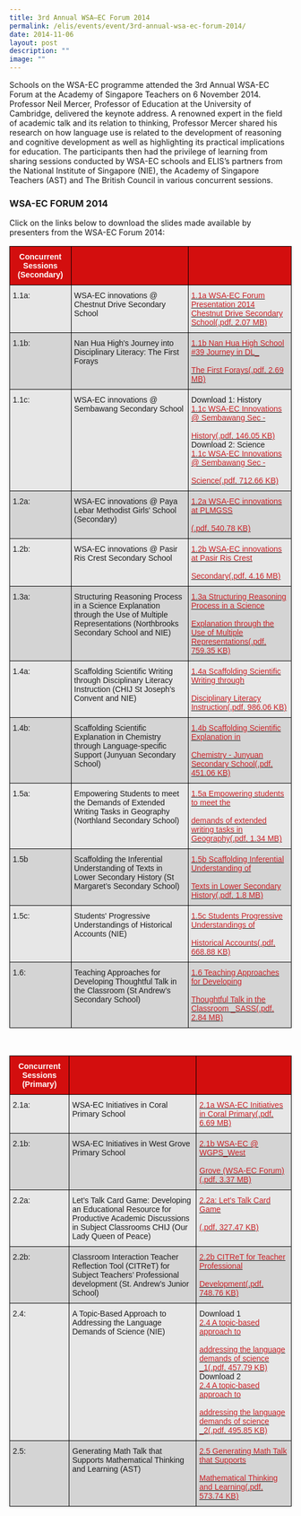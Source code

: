 ```yaml
---
title: 3rd Annual WSA—EC Forum 2014
permalink: /elis/events/event/3rd-annual-wsa-ec-forum-2014/
date: 2014-11-06
layout: post
description: ""
image: ""
---
```

Schools on the WSA-EC programme attended the 3rd Annual WSA-EC Forum at the Academy of Singapore Teachers on 6 November 2014. Professor Neil Mercer, Professor of Education at the University of Cambridge, delivered the keynote address. A renowned expert in the field of academic talk and its relation to thinking, Professor Mercer shared his research on how language use is related to the development of reasoning and cognitive development as well as highlighting its practical implications for education. The participants then had the privilege of learning from sharing sessions conducted by WSA-EC schools and ELIS’s partners from the National Institute of Singapore (NIE), the Academy of Singapore Teachers (AST) and The British Council in various concurrent sessions.

### WSA-EC FORUM 2014

Click on the links below to download the slides made available by presenters from the WSA-EC Forum 2014:

<style type="text/css">
.tg  {border-collapse:collapse;border-spacing:0;}
.tg td{border-color:black;border-style:solid;border-width:1px;font-family:Arial, sans-serif;font-size:14px;
  overflow:hidden;padding:10px 5px;word-break:normal;}
.tg th{border-color:black;border-style:solid;border-width:1px;font-family:Arial, sans-serif;font-size:14px;
  font-weight:normal;overflow:hidden;padding:10px 5px;word-break:normal;}
.tg .tg-dewj{background-color:#E7E7E7;color:#CA2126;text-align:left;text-decoration:underline;vertical-align:top}
.tg .tg-ag2m{background-color:#E7E7E7;text-align:left;vertical-align:top}
.tg .tg-vjg6{background-color:#d30e0e;color:#FFF;font-weight:bold;text-align:center;vertical-align:middle}
.tg .tg-rfng{background-color:#D4D4D4;text-align:left;vertical-align:top}
.tg .tg-rhd3{background-color:#D4D4D4;color:#CA2126;text-align:left;text-decoration:underline;vertical-align:top}
</style>
<table class="tg">
<thead>
  <tr>
    <th class="tg-vjg6"><span style="font-weight:600;color:#FFF">Concurrent Sessions (Secondary)</span></th>
    <th class="tg-vjg6"></th>
    <th class="tg-vjg6"></th>
  </tr>
</thead>
<tbody>
  <tr>
    <td class="tg-ag2m">1.1a:</td>
    <td class="tg-ag2m">WSA-EC innovations @ Chestnut Drive Secondary School</td>
    <td class="tg-dewj"><a href="/files/1-1a-wsa-ec-forum-presentation-2014-chestnut-drive-secondary-school.pdf"><span style="color:#CA2126;background-color:transparent">1.1a WSA-EC Forum Presentation 2014 <br>Chestnut Drive Secondary School(.pdf, 2.07 MB)</span></a></td>
  </tr>
  <tr>
    <td class="tg-rfng">1.1b:</td>
    <td class="tg-rfng">Nan Hua High's Journey into Disciplinary Literacy: The First Forays</td>
    <td class="tg-rhd3"><a href="/files/1-1b-nan-hua-high-school's-journey-in-dl_-the-first-forays.pdf"><span style="color:#CA2126;background-color:transparent">1.1b Nan Hua High School #39 Journey in DL_ <br><br>The First Forays(.pdf, 2.69 MB)</span></a></td>
  </tr>
  <tr>
    <td class="tg-ag2m">1.1c:</td>
    <td class="tg-ag2m">WSA-EC innovations @ Sembawang Secondary School</td>
    <td class="tg-ag2m">Download 1: History<br><a href="/files/1-1c-wsa-ec-innovations-@-sembawang-sec---history.pdf"><span style="color:#CA2126;background-color:transparent">1.1c WSA-EC Innovations @ Sembawang Sec - <br><br>History(.pdf, 146.05 KB)</span></a><br>Download 2: Science<br><a href="/files/1-1c-wsa-ec-innovations-@-sembawang-sec---science.pdf"><span style="color:#CA2126;background-color:transparent">1.1c WSA-EC Innovations @ Sembawang Sec - <br><br>Science(.pdf, 712.66 KB)</span></a><br> </td>
  </tr>
  <tr>
    <td class="tg-rfng">1.2a:</td>
    <td class="tg-rfng">WSA-EC innovations @ Paya Lebar Methodist Girls' School (Secondary)</td>
    <td class="tg-rhd3"><a href="/files/1-2a-wsa-ec-innovations-at-plmgss.pdf"><span style="color:#CA2126;background-color:transparent">1.2a WSA-EC innovations at PLMGSS<br><br>(.pdf, 540.78 KB)</span></a></td>
  </tr>
  <tr>
    <td class="tg-ag2m">1.2b: </td>
    <td class="tg-ag2m">WSA-EC innovations @ Pasir Ris Crest Secondary School</td>
    <td class="tg-dewj"><a href="/files/1-2b-wsa-ec-innovations-at-pasir-ris-crest-secondary.pdf"><span style="color:#CA2126;background-color:transparent">1.2b WSA-EC innovations at Pasir Ris Crest <br><br>Secondary(.pdf, 4.16 MB)</span></a></td>
  </tr>
  <tr>
    <td class="tg-rfng">1.3a:</td>
    <td class="tg-rfng">Structuring Reasoning Process in a Science Explanation through the Use of Multiple Representations (Northbrooks Secondary School and NIE)</td>
    <td class="tg-rhd3"><a href="/files/1-3a-reasoning-process-in-a-science-explanation-through-the-use-of-multiple-representations.pdf"><span style="color:#CA2126;background-color:transparent">1.3a Structuring Reasoning Process in a Science <br><br>Explanation through the Use of Multiple Representations(.pdf, 759.35 KB)</span></a></td>
  </tr>
  <tr>
    <td class="tg-ag2m">1.4a:</td>
    <td class="tg-ag2m">Scaffolding Scientific Writing through Disciplinary Literacy Instruction (CHIJ St Joseph’s Convent and NIE)</td>
    <td class="tg-dewj"><a href="/files/1-4a-scaffolding-scientific-writing-through-disciplinary-literacy-instruction.pdf"><span style="color:#CA2126;background-color:transparent">1.4a Scaffolding Scientific Writing through <br><br>Disciplinary Literacy Instruction(.pdf, 986.06 KB)</span></a></td>
  </tr>
  <tr>
    <td class="tg-rfng">1.4b:</td>
    <td class="tg-rfng">Scaffolding Scientific Explanation in Chemistry through Language-specific Support (Junyuan Secondary School)</td>
    <td class="tg-rhd3"><a href="/files/1-4b-scaffolding-scientific-explanation-in-chemistry---junyuan-secondary-school.pdf"><span style="color:#CA2126;background-color:transparent">1.4b Scaffolding Scientific Explanation in <br><br>Chemistry - Junyuan Secondary School(.pdf, 451.06 KB)</span></a></td>
  </tr>
  <tr>
    <td class="tg-ag2m">1.5a:</td>
    <td class="tg-ag2m">Empowering Students to meet the Demands of Extended Writing Tasks in Geography (Northland Secondary School)</td>
    <td class="tg-dewj"><a href="/files/1-5a-empowering-students-to-meet-the-demands-of-extended-writing-tasks-in-geography.pdf"><span style="color:#CA2126;background-color:transparent">1.5a Empowering students to meet the <br><br>demands of extended writing tasks in Geography(.pdf, 1.34 MB)</span></a></td>
  </tr>
  <tr>
    <td class="tg-rfng">1.5b</td>
    <td class="tg-rfng">Scaffolding the Inferential Understanding of Texts in Lower Secondary History (St Margaret’s Secondary School)</td>
    <td class="tg-rhd3"><a href="/files/1-5b-scaffolding-inferential-understanding-of-texts-in-lower-secondary-history.pdf"><span style="color:#CA2126;background-color:transparent">1.5b Scaffolding Inferential Understanding of <br><br>Texts in Lower Secondary History(.pdf, 1.8 MB)</span></a></td>
  </tr>
  <tr>
    <td class="tg-ag2m">1.5c:</td>
    <td class="tg-ag2m">Students' Progressive Understandings of Historical Accounts (NIE)</td>
    <td class="tg-dewj"><a href="/files/1-5c-students'-progressive-understandings-of-historical-accounts.pdf"><span style="color:#CA2126;background-color:transparent">1.5c Students Progressive Understandings of <br><br>Historical Accounts(.pdf, 668.88 KB)</span></a></td>
  </tr>
  <tr>
    <td class="tg-rfng">1.6:</td>
    <td class="tg-rfng">Teaching Approaches for Developing Thoughtful Talk in the Classroom (St Andrew’s Secondary School)</td>
    <td class="tg-rhd3"><a href="/files/1-6-teaching-approaches-for-developing-thoughtful-talk-in-the-classroom-_sass.pdf"><span style="color:#CA2126;background-color:transparent">1.6 Teaching Approaches for Developing <br><br>Thoughtful Talk in the Classroom _SASS(.pdf, 2.84 MB)</span></a></td>
  </tr>
</tbody>
</table><br>

<style type="text/css">
.tg  {border-collapse:collapse;border-spacing:0;}
.tg td{border-color:black;border-style:solid;border-width:1px;font-family:Arial, sans-serif;font-size:14px;
  overflow:hidden;padding:10px 5px;word-break:normal;}
.tg th{border-color:black;border-style:solid;border-width:1px;font-family:Arial, sans-serif;font-size:14px;
  font-weight:normal;overflow:hidden;padding:10px 5px;word-break:normal;}
.tg .tg-dewj{background-color:#E7E7E7;color:#CA2126;text-align:left;text-decoration:underline;vertical-align:top}
.tg .tg-ag2m{background-color:#E7E7E7;text-align:left;vertical-align:top}
.tg .tg-vjg6{background-color:#d30e0e;color:#FFF;font-weight:bold;text-align:center;vertical-align:middle}
.tg .tg-rfng{background-color:#D4D4D4;text-align:left;vertical-align:top}
.tg .tg-rhd3{background-color:#D4D4D4;color:#CA2126;text-align:left;text-decoration:underline;vertical-align:top}
</style>
<table class="tg">
<thead>
  <tr>
    <th class="tg-vjg6"><span style="font-weight:600;color:#FFF">Concurrent Sessions (Primary)</span></th>
    <th class="tg-vjg6"></th>
    <th class="tg-vjg6"></th>
  </tr>
</thead>
<tbody>
  <tr>
    <td class="tg-ag2m">2.1a:</td>
    <td class="tg-ag2m">WSA-EC Initiatives in Coral Primary School</td>
    <td class="tg-dewj"><a href="https://academyofsingaporeteachers.moe.edu.sg/docs/librariesprovider2/events-news/wsa_ec-forum-2014/2-1a-wsa-ec-initiatives-in-coral-primary.pdf?sfvrsn=42217621_2"><span style="color:#CA2126;background-color:transparent">2.1a WSA-EC Initiatives in Coral Primary(.pdf, 6.69 MB)</span></a></td>
  </tr>
  <tr>
    <td class="tg-rfng">2.1b:</td>
    <td class="tg-rfng">WSA-EC Initiatives in West Grove Primary School</td>
    <td class="tg-rhd3"><a href="/files/2-1b-wsa-ec-@-wgps_west-grove-(wsa-ec-forum).pdf"><span style="color:#CA2126;background-color:transparent">2.1b WSA-EC @ WGPS_West <br><br>Grove (WSA-EC Forum)(.pdf, 3.37 MB)</span></a></td>
  </tr>
  <tr>
    <td class="tg-ag2m">2.2a: </td>
    <td class="tg-ag2m">Let’s Talk Card Game: Developing an Educational Resource for Productive Academic Discussions in Subject Classrooms CHIJ (Our Lady Queen of Peace)</td>
    <td class="tg-dewj"><a href="/files/2-2a-let's-talk-card-game.pdf"><span style="color:#CA2126;background-color:transparent">2.2a: Let's Talk Card Game<br><br>(.pdf, 327.47 KB)</span></a></td>
  </tr>
  <tr>
    <td class="tg-rfng">2.2b: </td>
    <td class="tg-rfng">Classroom Interaction Teacher Reflection Tool (CITReT) for Subject Teachers’ Professional development (St. Andrew’s Junior School)</td>
    <td class="tg-rhd3"><a href="/files/2-2b-citret-for-teacher-professional-development.pdf"><span style="color:#CA2126;background-color:transparent">2.2b CITReT for Teacher Professional <br><br>Development(.pdf, 748.76 KB)</span></a></td>
  </tr>
  <tr>
    <td class="tg-ag2m">2.4:</td>
    <td class="tg-ag2m">A Topic-Based Approach to Addressing the Language Demands of Science (NIE)</td>
    <td class="tg-ag2m">Download 1<br><a href="/files/2-4-a-topic-based-approach-to-addressing-the-language-demands-of-science-_1.pdf"><span style="color:#CA2126;background-color:transparent">2.4 A topic-based approach to <br><br>addressing the language demands of science _1(.pdf, 457.79 KB)</span></a><br>Download 2<br><a href="/files/2-4-a-topic-based-approach-to-addressing-the-language-demands-of-science-_2.pdf"><span style="color:#CA2126;background-color:transparent">2.4 A topic-based approach to <br><br>addressing the language demands of science _2(.pdf, 495.85 KB)</span></a></td>
  </tr>
  <tr>
    <td class="tg-rfng">2.5:</td>
    <td class="tg-rfng">Generating Math Talk that Supports Mathematical Thinking and Learning (AST)</td>
    <td class="tg-rhd3"><a href="/files/2-5-generating-math-talk-that-supports-mathematical-thinking-and-learning.pdf"><span style="color:#CA2126;background-color:transparent">2.5 Generating Math Talk that Supports <br><br>Mathematical Thinking and Learning(.pdf, 573.74 KB)</span></a></td>
  </tr>
</tbody>
</table>